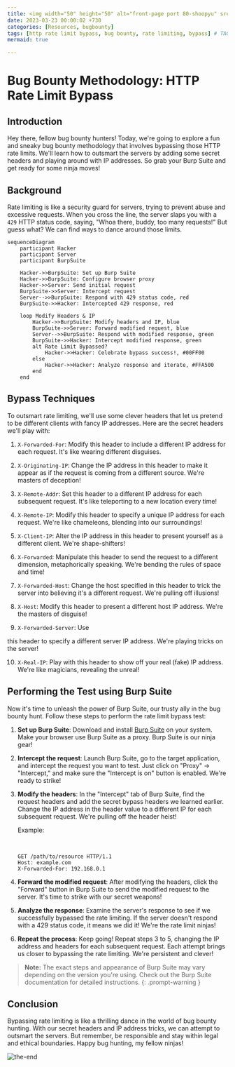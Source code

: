 ```yaml
---
title: <img width="50" height="50" alt="front-page port 80-shoopyu" src="https://github.com/thelocalh0st/thelocalh0st.github.io/assets/125783410/2f1f476d-0772-44dd-9cc2-e95aeb3eeb88"> HTTP Rate Limit Bypass - Bug Bounty Methodology
date: 2023-03-23 00:00:02 +730
categories: [Resources, bugbounty]
tags: [http rate limit bypass, bug bounty, rate limiting, bypass] # TAG names should always be lowercase
mermaid: true

---
```




# Bug Bounty Methodology: HTTP Rate Limit Bypass


## Introduction

Hey there, fellow bug bounty hunters! Today, we're going to explore a fun and sneaky bug bounty methodology that involves bypassing those  HTTP rate limits. We'll learn how to outsmart the servers by adding some secret headers and playing around with IP addresses. So grab your Burp Suite and get ready for some ninja moves!

## Background

Rate limiting is like a security guard for servers, trying to prevent abuse and excessive requests. When you cross the line, the server slaps you with a `429` HTTP status code, saying, "Whoa there, buddy, too many requests!" But guess what? We can find ways to dance around those limits.

```mermaid
sequenceDiagram
    participant Hacker
    participant Server
    participant BurpSuite

    Hacker->>BurpSuite: Set up Burp Suite
    Hacker->>BurpSuite: Configure browser proxy
    Hacker->>Server: Send initial request
    BurpSuite->>Server: Intercept request
    Server-->>BurpSuite: Respond with 429 status code, red
    BurpSuite->>Hacker: Intercepted 429 response, red

    loop Modify Headers & IP
        Hacker->>BurpSuite: Modify headers and IP, blue
        BurpSuite->>Server: Forward modified request, blue
        Server-->>BurpSuite: Respond with modified response, green
        BurpSuite->>Hacker: Intercept modified response, green
        alt Rate Limit Bypassed?
            Hacker->>Hacker: Celebrate bypass success!, #00FF00
        else
            Hacker->>Hacker: Analyze response and iterate, #FFA500
        end
    end

```

## Bypass Techniques

To outsmart rate limiting, we'll use some clever headers that let us pretend to be different clients with fancy IP addresses. Here are the secret headers we'll play with:

1.  `X-Forwarded-For`: Modify this header to include a different IP address for each request. It's like wearing different disguises.

2.  `X-Originating-IP`: Change the IP address in this header to make it appear as if the request is coming from a different source. We're masters of deception!

3.  `X-Remote-Addr`: Set this header to a different IP address for each subsequent request. It's like teleporting to a new location every time!

4.  `X-Remote-IP`: Modify this header to specify a unique IP address for each request. We're like chameleons, blending into our surroundings!

5.  `X-Client-IP`: Alter the IP address in this header to present yourself as a different client. We're shape-shifters!

6.  `X-Forwarded`: Manipulate this header to send the request to a different dimension, metaphorically speaking. We're bending the rules of space and time!

7.  `X-Forwarded-Host`: Change the host specified in this header to trick the server into believing it's a different request. We're pulling off illusions!

8.  `X-Host`: Modify this header to present a different host IP address. We're the masters of disguise!

9.  `X-Forwarded-Server`: Use

 this header to specify a different server IP address. We're playing tricks on the server!

10.  `X-Real-IP`: Play with this header to show off your real (fake) IP address. We're like magicians, revealing the unreal!

## Performing the Test using Burp Suite

Now it's time to unleash the power of Burp Suite, our trusty ally in the bug bounty hunt. Follow these steps to perform the rate limit bypass test:

1.  **Set up Burp Suite**: Download and install [Burp Suite](https://portswigger.net/burp) on your system. Make your browser use Burp Suite as a proxy. Burp Suite is our ninja gear!

2.  **Intercept the request**: Launch Burp Suite, go to the target application, and intercept the request you want to test. Just click on "Proxy" -> "Intercept," and make sure the "Intercept is on" button is enabled. We're ready to strike!

3.  **Modify the headers**: In the "Intercept" tab of Burp Suite, find the request headers and add the secret bypass headers we learned earlier. Change the IP address in the header value to a different IP for each subsequent request. We're pulling off the header heist!

    Example:

    <br>
    
    ```
    GET /path/to/resource HTTP/1.1
    Host: example.com
    X-Forwarded-For: 192.168.0.1
    ```
    
4.  **Forward the modified request**: After modifying the headers, click the "Forward" button in Burp Suite to send the modified request to the server. It's time to strike with our secret weapons!

5.  **Analyze the response**: Examine the server's response to see if we successfully bypassed the rate limiting. If the server doesn't respond with a 429 status code, it means we did it! We're the rate limit ninjas!

6.  **Repeat the process**: Keep going! Repeat steps 3 to 5, changing the IP address and headers for each subsequent request. Each attempt brings us closer to bypassing the rate limiting. We're persistent and clever!

> **Note:** The exact steps and appearance of Burp Suite may vary depending on the version you're using. Check out the Burp Suite documentation for detailed instructions.
{: .prompt-warning }


## Conclusion

Bypassing rate limiting is like a thrilling dance in the world of bug bounty hunting. With our secret headers and IP address tricks, we can attempt to outsmart the servers. But remember, be responsible and stay within legal and ethical boundaries. Happy bug hunting, my fellow ninjas!

![the-end](https://media.giphy.com/media/DAtJCG1t3im1G/giphy.gif)
